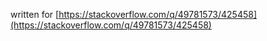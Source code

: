 written for [https://stackoverflow.com/q/49781573/425458](https://stackoverflow.com/q/49781573/425458)